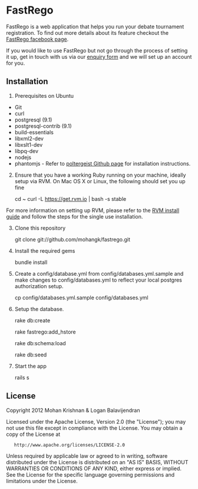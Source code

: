 # FastRego

FastRego is a web application that helps you run your debate tournament registration. To find out more details about its feature checkout the [FastRego facebook page](http://www.facebook.com/fastrego).

If you would like to use FastRego but not go through the process of setting it up, get in touch with us via our [enquiry form](http://fastrego.herokuapp.com/enquiry) and we will set up an account for you.

## Installation

1. Prerequisites on Ubuntu
  * Git
  * curl
  * postgresql (9.1)
  * postgresql-contrib (9.1)
  * build-essentials
  * libxml2-dev
  * libxslt1-dev
  * libpq-dev
  * nodejs
  * phantomjs - Refer to [poltergeist Github page](https://github.com/jonleighton/poltergeist#installing-phantomjs) for installation instructions.

2. Ensure that you have a working Ruby running on your machine, ideally setup via RVM. On Mac OS X or Linux, the following should set you up fine

    cd ~
    curl -L https://get.rvm.io | bash -s stable

For more information on setting up RVM, please refer to the [RVM install guide](https://rvm.io//rvm/install/) and follow the steps for the single use installation.

3. Clone this repository

    git clone git://github.com/mohangk/fastrego.git

4. Install the required gems

    bundle install

5. Create a config/database.yml from config/databases.yml.sample and make changes to config/databases.yml to reflect your local postgres authorization setup.

   cp config/databases.yml.sample config/databases.yml

6. Setup the database. 

    rake db:create

    rake fastrego:add_hstore

    rake db:schema:load 

    rake db:seed

7. Start the app

    rails s

## License

   Copyright 2012 Mohan Krishnan & Logan Balavijendran

   Licensed under the Apache License, Version 2.0 (the "License");
   you may not use this file except in compliance with the License.
   You may obtain a copy of the License at

       http://www.apache.org/licenses/LICENSE-2.0

   Unless required by applicable law or agreed to in writing, software
   distributed under the License is distributed on an "AS IS" BASIS,
   WITHOUT WARRANTIES OR CONDITIONS OF ANY KIND, either express or implied.
   See the License for the specific language governing permissions and
   limitations under the License.
